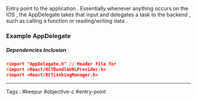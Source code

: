 Entry point to the application . Essentially whenever anything occurs on the IOS , the AppDelegate takes that input and delegates a task to the backend , such as calling a function or reading/writing data .   

### Example AppDelegate

##### Dependencies Inclusion 

```cpp
#import "AppDelegate.h" // Header file for 
#import <React/RCTBundleURLProvider.h>
#import <React/RCTLinkingManager.h>
```

___

Tags : #keepur #objective-c #entry-point